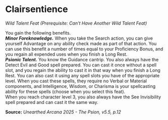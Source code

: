 # Clairsentience
*Wild Talent Feat (Prerequisite: Can’t Have Another Wild Talent Feat)*

You gain the following benefits.  
***Minor Foreknowledge.*** When you take the Search action, you can give yourself Advantage on any ability check made as part of that action. You can use this benefit a number of times equal to your Proficiency Bonus, and you regain all expended uses when you finish a Long Rest.  
***Psionic Talent.*** You know the Guidance cantrip. You also always have the Detect Evil and Good spell prepared. You can cast it once without a spell slot, and you regain the ability to cast it in that way when you finish a Long Rest. You can also cast it using any spell slots you have of the appropriate level. When you cast these spells, they require no Verbal or Material components, and Intelligence, Wisdom, or Charisma is your spellcasting ability for these spells (choose when you select this feat).  
When you reach character level 3, you also always have the See Invisibility spell prepared and can cast it the same way.

**Source:** *Unearthed Arcana 2025 - The Psion, v5.5, p.12*